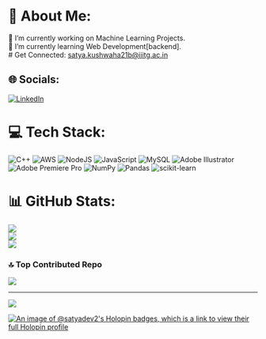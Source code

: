 # 💫 About Me:
🔭 I’m currently working on Machine Learning Projects.<br>🌱 I’m currently learning Web Development[backend].<br># Get Connected: satya.kushwaha21b@iiitg.ac.in


## 🌐 Socials:
[![LinkedIn](https://img.shields.io/badge/LinkedIn-%230077B5.svg?logo=linkedin&logoColor=white)](https://linkedin.com/in/https://www.linkedin.com/in/satya-kushwaha-22580014b/) 

# 💻 Tech Stack:
![C++](https://img.shields.io/badge/c++-%2300599C.svg?style=for-the-badge&logo=c%2B%2B&logoColor=white) ![AWS](https://img.shields.io/badge/AWS-%23FF9900.svg?style=for-the-badge&logo=amazon-aws&logoColor=white) ![NodeJS](https://img.shields.io/badge/node.js-6DA55F?style=for-the-badge&logo=node.js&logoColor=white) ![JavaScript](https://img.shields.io/badge/javascript-%23323330.svg?style=for-the-badge&logo=javascript&logoColor=%23F7DF1E) ![MySQL](https://img.shields.io/badge/mysql-%2300f.svg?style=for-the-badge&logo=mysql&logoColor=white) ![Adobe Illustrator](https://img.shields.io/badge/adobeillustrator-%23FF9A00.svg?style=for-the-badge&logo=adobeillustrator&logoColor=white) ![Adobe Premiere Pro](https://img.shields.io/badge/Adobe%20Premiere%20Pro-9999FF.svg?style=for-the-badge&logo=Adobe%20Premiere%20Pro&logoColor=white) ![NumPy](https://img.shields.io/badge/numpy-%23013243.svg?style=for-the-badge&logo=numpy&logoColor=white) ![Pandas](https://img.shields.io/badge/pandas-%23150458.svg?style=for-the-badge&logo=pandas&logoColor=white) ![scikit-learn](https://img.shields.io/badge/scikit--learn-%23F7931E.svg?style=for-the-badge&logo=scikit-learn&logoColor=white)
# 📊 GitHub Stats:
![](https://github-readme-stats.vercel.app/api?username=satyadev2&theme=dark&hide_border=true&include_all_commits=false&count_private=false)<br/>
![](https://github-readme-streak-stats.herokuapp.com/?user=satyadev2&theme=dark&hide_border=true)<br/>
![](https://github-readme-stats.vercel.app/api/top-langs/?username=satyadev2&theme=dark&hide_border=true&include_all_commits=false&count_private=false&layout=compact)

### 🔝 Top Contributed Repo
![](https://github-contributor-stats.vercel.app/api?username=satyadev2&limit=5&theme=tokyonight&combine_all_yearly_contributions=true)

---
[![](https://visitcount.itsvg.in/api?id=satyadev2&icon=0&color=3)](https://visitcount.itsvg.in)

[![An image of @satyadev2's Holopin badges, which is a link to view their full Holopin profile](https://holopin.me/satyadev2)](https://holopin.io/@satyadev2)

<!-- Proudly created with GPRM ( https://gprm.itsvg.in ) -->
